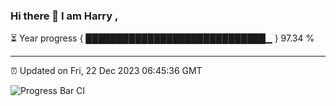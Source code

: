 ### Hi there 👋 I am Harry , 

⏳ Year progress { █████████████████████████████▁ } 97.34 %

---

⏰ Updated on Fri, 22 Dec 2023 06:45:36 GMT

![Progress Bar CI](https://github.com/duykhang68/duykhang68/workflows/Progress%20Bar%20CI/badge.svg)
